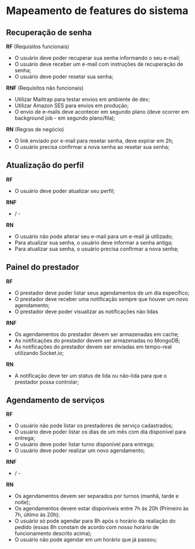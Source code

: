 # Mapeamento de features do sistema

## Recuperação de senha

**RF**
(Requisitos funcionais)

- O usuário deve poder recuperar sua senha informando o seu e-mail;
- O usuário deve receber um e-mail com instruções de recuperação de senha;
- O usuário deve poder resetar sua senha;

**RNF**
(Requisitos não funcionais)

- Utilizar Mailtrap para testar envios em ambiente de dev;
- Utilizar Amazon SES para envios em produção;
- O envio de e-mails deve acontecer em segundo plano (deve ocorrer em background job - em segundo plano/fila);

**RN**
(Regras de negócio)

- O link enviado por e-mail para resetar senha, deve expirar em 2h;
- O usuário precisa confirmar a nova senha ao resetar sua senha;


## Atualização do perfil

**RF**

- O usuário deve poder atualizar seu perfil;

**RNF**

- / -

**RN**

- O usuário não pode alterar seu e-mail para um e-mail já utilizado;
- Para atualizar sua senha, o usuário deve informar a senha antiga;
- Para atualizar sua senha, o usuário precisa confirmar a nova senha;









## Painel do prestador

**RF**

- O prestador deve poder listar seus agendamentos de um dia específico;
- O prestador deve receber uma notificação sempre que houver um novo agendamento;
- O prestador deve poder visualizar as notificações não lidas

**RNF**

- Os agendamentos do prestador devem ser armazenadas em cache;
- As notificações do prestador devem ser armazenadas no MongoDB;
- As notificações do prestador devem ser enviadas em tempo-real utilizando Socket.io;

**RN**

- A notificação deve ter um status de lida ou não-lida para que o prestador possa controlar;


## Agendamento de serviços

**RF**

- O usuário não pode listar os prestadores de serviço cadastrados;
- O usuário deve poder listar os dias de um mês com dia disponível para entrega;
- O usuário deve poder listar turno disponível para entrega;
- O usuário deve poder realizar um novo agendamento;

**RNF**

- / -

**RN**

- Os agendamentos devem ser separados por turnos (manhã, tarde e noite);
- Os agendamentos devem estar disponíveis entre 7h às 20h (Primeiro às 7h, último às 20h);
- O usuário só pode agendar para 8h após o horário da realiação do pedido (essas 8h constam de acordo com nosso horário de funcionamento descrito acima);
- O usuário não pode agendar em um horário que já passou;
